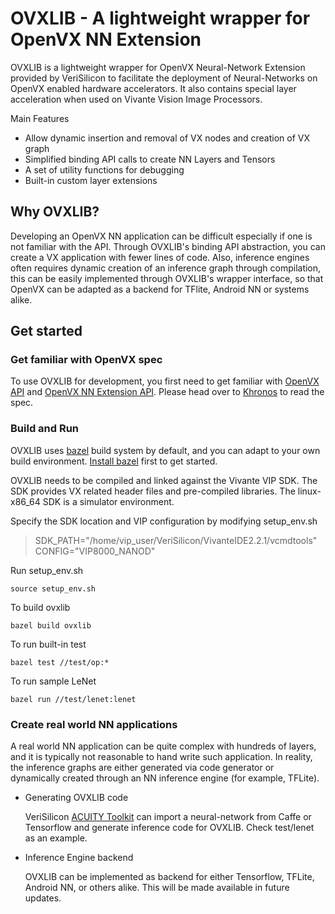 # OVXLIB - A lightweight wrapper for OpenVX NN Extension

OVXLIB is a lightweight wrapper for OpenVX Neural-Network Extension provided by VeriSilicon to facilitate the deployment of Neural-Networks on OpenVX enabled hardware accelerators. It also contains special layer acceleration when used on Vivante Vision Image Processors.

Main Features
 - Allow dynamic insertion and removal of VX nodes and creation of VX graph
 - Simplified binding API calls to create NN Layers and Tensors
 - A set of utility functions for debugging
 - Built-in custom layer extensions

## Why OVXLIB?

Developing an OpenVX NN application can be difficult especially if one is not familiar with the API. Through OVXLIB's binding API abstraction, you can create a VX application with fewer lines of code. Also, inference engines often requires dynamic creation of an inference graph through compilation, this can be easily implemented through OVXLIB's wrapper interface, so that OpenVX can be adapted as a backend for TFlite, Android NN or systems alike. 

## Get started

### Get familiar with OpenVX spec
To use OVXLIB for development, you first need to get familiar with [OpenVX API](https://www.khronos.org/openvx/) and [OpenVX NN Extension API](https://www.khronos.org/registry/vx). Please head over to [Khronos](https://www.khronos.org/) to read the spec. 

### Build and Run
OVXLIB uses [bazel](https://bazel.build) build system by default, and you can adapt to your own build environment. [Install bazel](https://docs.bazel.build/versions/master/install.html) first to get started.

OVXLIB needs to be compiled and linked against the Vivante VIP SDK. The SDK provides VX related header files and pre-compiled libraries. The linux-x86_64 SDK is a simulator environment.  

Specify the SDK location and VIP configuration by modifying setup_env.sh

> SDK_PATH="/home/vip_user/VeriSilicon/VivanteIDE2.2.1/vcmdtools"   
> CONFIG="VIP8000_NANOD"   


Run setup_env.sh
```shell
source setup_env.sh
```

To build ovxlib
```shell
bazel build ovxlib
```

To run built-in test
```shell
bazel test //test/op:*
```
To run sample LeNet
```shell
bazel run //test/lenet:lenet
```

### Create real world NN applications
A real world NN application can be quite complex with hundreds of layers, and it is typically not reasonable to hand write such application. In reality, the inference graphs are either generated via code generator or dynamically created through an NN inference engine (for example, TFLite).

* Generating OVXLIB code

  VeriSilicon [ACUITY Toolkit](https://verisilicon.github.io/acuity-models/) can import a neural-network from Caffe or Tensorflow and generate inference code for OVXLIB. Check test/lenet as an example. 

* Inference Engine backend

  OVXLIB can be implemented as backend for either Tensorflow, TFLite, Android NN, or others alike. This will be made available in future updates. 

